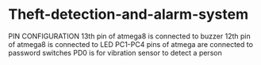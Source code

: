 # Theft-detection-and-alarm-system
PIN CONFIGURATION
13th pin of atmega8 is connected to buzzer
12th pin of atmega8 is connected to LED
PC1-PC4 pins of atmega are connected to password switches
PD0 is for vibration sensor to detect a person

